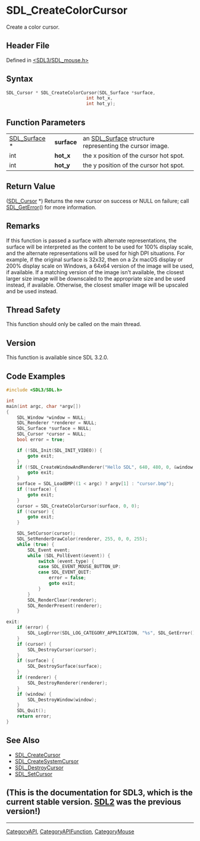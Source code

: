 # SDL_CreateColorCursor

Create a color cursor.

## Header File

Defined in [<SDL3/SDL_mouse.h>](https://github.com/libsdl-org/SDL/blob/main/include/SDL3/SDL_mouse.h)

## Syntax

```c
SDL_Cursor * SDL_CreateColorCursor(SDL_Surface *surface,
                              int hot_x,
                              int hot_y);
```

## Function Parameters

|                              |             |                                                                        |
| ---------------------------- | ----------- | ---------------------------------------------------------------------- |
| [SDL_Surface](SDL_Surface) * | **surface** | an [SDL_Surface](SDL_Surface) structure representing the cursor image. |
| int                          | **hot_x**   | the x position of the cursor hot spot.                                 |
| int                          | **hot_y**   | the y position of the cursor hot spot.                                 |

## Return Value

([SDL_Cursor](SDL_Cursor) *) Returns the new cursor on success or NULL on
failure; call [SDL_GetError](SDL_GetError)() for more information.

## Remarks

If this function is passed a surface with alternate representations, the
surface will be interpreted as the content to be used for 100% display
scale, and the alternate representations will be used for high DPI
situations. For example, if the original surface is 32x32, then on a 2x
macOS display or 200% display scale on Windows, a 64x64 version of the
image will be used, if available. If a matching version of the image isn't
available, the closest larger size image will be downscaled to the
appropriate size and be used instead, if available. Otherwise, the closest
smaller image will be upscaled and be used instead.

## Thread Safety

This function should only be called on the main thread.

## Version

This function is available since SDL 3.2.0.

## Code Examples

```c
#include <SDL3/SDL.h>

int
main(int argc, char *argv[])
{
    SDL_Window *window = NULL;
    SDL_Renderer *renderer = NULL;
    SDL_Surface *surface = NULL;
    SDL_Cursor *cursor = NULL;
    bool error = true;

    if (!SDL_Init(SDL_INIT_VIDEO)) {
        goto exit;
    }
    if (!SDL_CreateWindowAndRenderer("Hello SDL", 640, 480, 0, &window, &renderer)) {
        goto exit;
    }
    surface = SDL_LoadBMP((1 < argc) ? argv[1] : "cursor.bmp");
    if (!surface) {
        goto exit;
    }
    cursor = SDL_CreateColorCursor(surface, 0, 0);
    if (!cursor) {
        goto exit;
    }

    SDL_SetCursor(cursor);
    SDL_SetRenderDrawColor(renderer, 255, 0, 0, 255);
    while (true) {
        SDL_Event event;
        while (SDL_PollEvent(&event)) {
            switch (event.type) {
            case SDL_EVENT_MOUSE_BUTTON_UP:
            case SDL_EVENT_QUIT:
                error = false;
                goto exit;
            }
        }
        SDL_RenderClear(renderer);
        SDL_RenderPresent(renderer);
    }

exit:
    if (error) {
        SDL_LogError(SDL_LOG_CATEGORY_APPLICATION, "%s", SDL_GetError());
    }
    if (cursor) {
        SDL_DestroyCursor(cursor);
    }
    if (surface) {
        SDL_DestroySurface(surface);
    }
    if (renderer) {
        SDL_DestroyRenderer(renderer);
    }
    if (window) {
        SDL_DestroyWindow(window);
    }
    SDL_Quit();
    return error;
}
```

## See Also

- [SDL_CreateCursor](SDL_CreateCursor)
- [SDL_CreateSystemCursor](SDL_CreateSystemCursor)
- [SDL_DestroyCursor](SDL_DestroyCursor)
- [SDL_SetCursor](SDL_SetCursor)


## (This is the documentation for SDL3, which is the current stable version. [SDL2](https://wiki.libsdl.org/SDL2/) was the previous version!)



----
[CategoryAPI](CategoryAPI), [CategoryAPIFunction](CategoryAPIFunction), [CategoryMouse](CategoryMouse)


